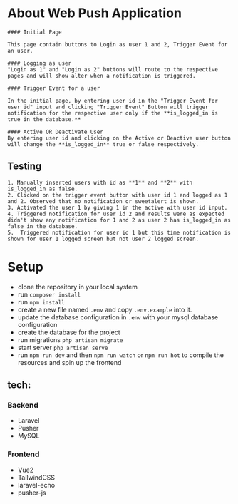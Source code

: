 # About Web Push Application

    #### Initial Page

    This page contain buttons to Login as user 1 and 2, Trigger Event for an user.

    #### Logging as user
    "Login as 1" and "Login as 2" buttons will route to the respective pages and will show alter when a notification is triggered.

    #### Trigger Event for a user

    In the initial page, by entering user id in the "Trigger Event for user id" input and clicking "Trigger Event" Button will trigger notification for the respective user only if the **is_logged_in is true in the database.**

    #### Active OR Deactivate User
    By entering user id and clicking on the Active or Deactive user button will change the **is_logged_in** true or false respectively.

## Testing

    1. Manually inserted users with id as **1** and **2** with is_logged_in as false.
    2. Clicked on the trigger event button with user id 1 and logged as 1 and 2. Observed that no notification or sweetalert is shown.
    3. Activated the user 1 by giving 1 in the active with user id input.
    4. Triggered notification for user id 2 and results were as expected didn't show any notification for 1 and 2 as user 2 has is_logged_in as false in the database.
    5.  Triggered notification for user id 1 but this time notification is shown for user 1 logged screen but not user 2 logged screen.

# Setup

-   clone the repository in your local system
-   run `composer install`
-   run `npm install`
-   create a new file named `.env` and copy `.env.example` into it.
-   update the database configuration in `.env` with your mysql database configuration
-   create the database for the project
-   run migrations `php artisan migrate`
-   start server `php artisan serve`
-   run `npm run dev` and then `npm run watch` or `npm run hot` to compile the resources and spin up the frontend

## tech:

### Backend

-   Laravel
-   Pusher
-   MySQL

### Frontend

-   Vue2
-   TailwindCSS
-   laravel-echo
-   pusher-js
